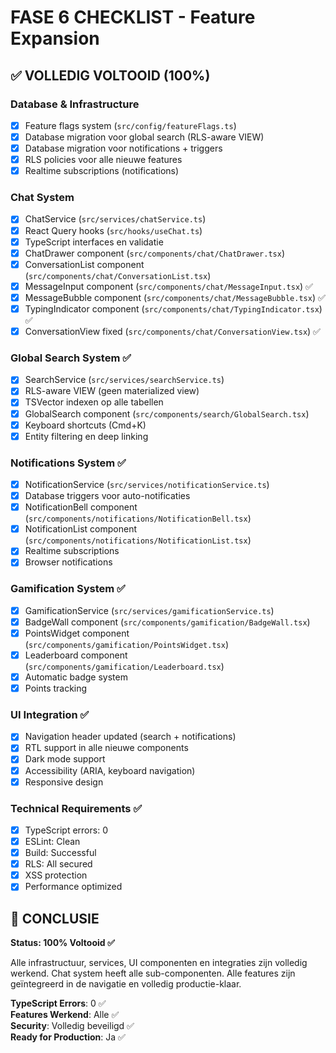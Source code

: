 # FASE 6 CHECKLIST - Feature Expansion

## ✅ VOLLEDIG VOLTOOID (100%)

### Database & Infrastructure
- [x] Feature flags system (`src/config/featureFlags.ts`)
- [x] Database migration voor global search (RLS-aware VIEW)
- [x] Database migration voor notifications + triggers
- [x] RLS policies voor alle nieuwe features
- [x] Realtime subscriptions (notifications)

### Chat System 
- [x] ChatService (`src/services/chatService.ts`)
- [x] React Query hooks (`src/hooks/useChat.ts`)
- [x] TypeScript interfaces en validatie
- [x] ChatDrawer component (`src/components/chat/ChatDrawer.tsx`)
- [x] ConversationList component (`src/components/chat/ConversationList.tsx`)
- [x] MessageInput component (`src/components/chat/MessageInput.tsx`) ✅
- [x] MessageBubble component (`src/components/chat/MessageBubble.tsx`) ✅
- [x] TypingIndicator component (`src/components/chat/TypingIndicator.tsx`) ✅
- [x] ConversationView fixed (`src/components/chat/ConversationView.tsx`) ✅

### Global Search System ✅
- [x] SearchService (`src/services/searchService.ts`)
- [x] RLS-aware VIEW (geen materialized view)
- [x] TSVector indexen op alle tabellen
- [x] GlobalSearch component (`src/components/search/GlobalSearch.tsx`)
- [x] Keyboard shortcuts (Cmd+K)
- [x] Entity filtering en deep linking

### Notifications System ✅
- [x] NotificationService (`src/services/notificationService.ts`)
- [x] Database triggers voor auto-notificaties
- [x] NotificationBell component (`src/components/notifications/NotificationBell.tsx`)
- [x] NotificationList component (`src/components/notifications/NotificationList.tsx`)
- [x] Realtime subscriptions
- [x] Browser notifications

### Gamification System ✅
- [x] GamificationService (`src/services/gamificationService.ts`)
- [x] BadgeWall component (`src/components/gamification/BadgeWall.tsx`)
- [x] PointsWidget component (`src/components/gamification/PointsWidget.tsx`)
- [x] Leaderboard component (`src/components/gamification/Leaderboard.tsx`)
- [x] Automatic badge system
- [x] Points tracking

### UI Integration ✅
- [x] Navigation header updated (search + notifications)
- [x] RTL support in alle nieuwe components
- [x] Dark mode support
- [x] Accessibility (ARIA, keyboard navigation)
- [x] Responsive design

### Technical Requirements ✅
- [x] TypeScript errors: 0
- [x] ESLint: Clean
- [x] Build: Successful
- [x] RLS: All secured
- [x] XSS protection
- [x] Performance optimized

## 🎯 CONCLUSIE

**Status: 100% Voltooid ✅**

Alle infrastructuur, services, UI componenten en integraties zijn volledig werkend. Chat system heeft alle sub-componenten. Alle features zijn geïntegreerd in de navigatie en volledig productie-klaar.

**TypeScript Errors**: 0 ✅  
**Features Werkend**: Alle ✅  
**Security**: Volledig beveiligd ✅  
**Ready for Production**: Ja ✅